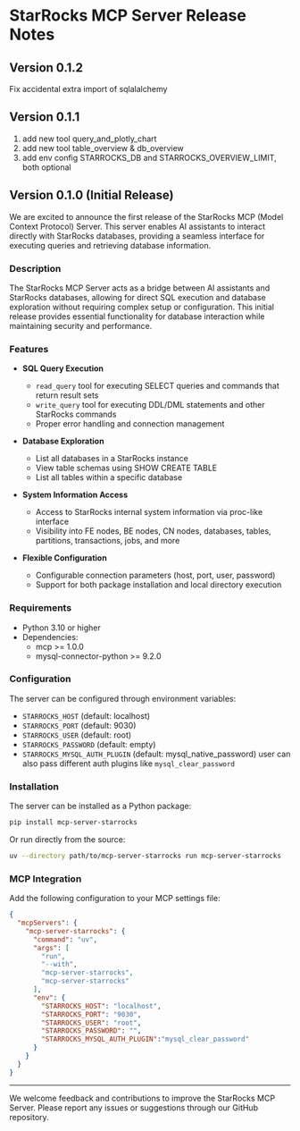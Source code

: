 # StarRocks MCP Server Release Notes

## Version 0.1.2

Fix accidental extra import of sqlalalchemy

## Version 0.1.1

1. add new tool query_and_plotly_chart
2. add new tool table_overview & db_overview
3. add env config STARROCKS_DB and STARROCKS_OVERVIEW_LIMIT, both optional


## Version 0.1.0 (Initial Release)

We are excited to announce the first release of the StarRocks MCP (Model Context Protocol) Server. This server enables AI assistants to interact directly with StarRocks databases, providing a seamless interface for executing queries and retrieving database information.

### Description

The StarRocks MCP Server acts as a bridge between AI assistants and StarRocks databases, allowing for direct SQL execution and database exploration without requiring complex setup or configuration. This initial release provides essential functionality for database interaction while maintaining security and performance.

### Features

- **SQL Query Execution**
  - `read_query` tool for executing SELECT queries and commands that return result sets
  - `write_query` tool for executing DDL/DML statements and other StarRocks commands
  - Proper error handling and connection management

- **Database Exploration**
  - List all databases in a StarRocks instance
  - View table schemas using SHOW CREATE TABLE
  - List all tables within a specific database

- **System Information Access**
  - Access to StarRocks internal system information via proc-like interface
  - Visibility into FE nodes, BE nodes, CN nodes, databases, tables, partitions, transactions, jobs, and more

- **Flexible Configuration**
  - Configurable connection parameters (host, port, user, password)
  - Support for both package installation and local directory execution

### Requirements

- Python 3.10 or higher
- Dependencies:
  - mcp >= 1.0.0
  - mysql-connector-python >= 9.2.0

### Configuration

The server can be configured through environment variables:

- `STARROCKS_HOST` (default: localhost)
- `STARROCKS_PORT` (default: 9030)
- `STARROCKS_USER` (default: root)
- `STARROCKS_PASSWORD` (default: empty)
- `STARROCKS_MYSQL_AUTH_PLUGIN` (default: mysql_native_password) user can also pass different auth plugins like `mysql_clear_password`

### Installation

The server can be installed as a Python package:

```bash
pip install mcp-server-starrocks
```

Or run directly from the source:

```bash
uv --directory path/to/mcp-server-starrocks run mcp-server-starrocks
```

### MCP Integration

Add the following configuration to your MCP settings file:

```json
{
  "mcpServers": {
    "mcp-server-starrocks": {
      "command": "uv",
      "args": [
        "run",
        "--with",
        "mcp-server-starrocks",
        "mcp-server-starrocks"
      ],
      "env": {
        "STARROCKS_HOST": "localhost",
        "STARROCKS_PORT": "9030",
        "STARROCKS_USER": "root",
        "STARROCKS_PASSWORD": "",
        "STARROCKS_MYSQL_AUTH_PLUGIN":"mysql_clear_password"
      }
    }
  }
}
```

---

We welcome feedback and contributions to improve the StarRocks MCP Server. Please report any issues or suggestions through our GitHub repository.
